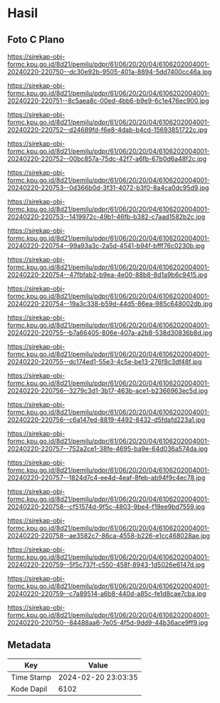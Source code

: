 # Hasil

## Foto C Plano

https://sirekap-obj-formc.kpu.go.id/8d21/pemilu/pdpr/61/06/20/20/04/6106202004001-20240220-220750--dc30e92b-9505-401a-8894-5dd7400cc46a.jpg

https://sirekap-obj-formc.kpu.go.id/8d21/pemilu/pdpr/61/06/20/20/04/6106202004001-20240220-220751--8c5aea8c-00ed-4bb6-b9e9-6c1e476ec900.jpg

https://sirekap-obj-formc.kpu.go.id/8d21/pemilu/pdpr/61/06/20/20/04/6106202004001-20240220-220752--d24689fd-f6e8-4dab-b4cd-15693851722c.jpg

https://sirekap-obj-formc.kpu.go.id/8d21/pemilu/pdpr/61/06/20/20/04/6106202004001-20240220-220752--00bc857a-75dc-42f7-a6fb-67b0d6a48f2c.jpg

https://sirekap-obj-formc.kpu.go.id/8d21/pemilu/pdpr/61/06/20/20/04/6106202004001-20240220-220753--0d366b0d-3f31-4072-b3f0-8a4ca0dc95d9.jpg

https://sirekap-obj-formc.kpu.go.id/8d21/pemilu/pdpr/61/06/20/20/04/6106202004001-20240220-220753--1419972c-49b1-46fb-b382-c7aad1582b2c.jpg

https://sirekap-obj-formc.kpu.go.id/8d21/pemilu/pdpr/61/06/20/20/04/6106202004001-20240220-220754--99a93a3c-2a5d-4541-b94f-bfff76c0230b.jpg

https://sirekap-obj-formc.kpu.go.id/8d21/pemilu/pdpr/61/06/20/20/04/6106202004001-20240220-220754--47fbfab2-b9ea-4e00-88b8-8d1a9b6c9415.jpg

https://sirekap-obj-formc.kpu.go.id/8d21/pemilu/pdpr/61/06/20/20/04/6106202004001-20240220-220754--19a3c338-b59d-44d5-86ea-985c648002db.jpg

https://sirekap-obj-formc.kpu.go.id/8d21/pemilu/pdpr/61/06/20/20/04/6106202004001-20240220-220755--b7a66405-806e-407a-a2b8-538d30836b8d.jpg

https://sirekap-obj-formc.kpu.go.id/8d21/pemilu/pdpr/61/06/20/20/04/6106202004001-20240220-220755--dc174ed1-55e3-4c5e-be13-276f8c3df48f.jpg

https://sirekap-obj-formc.kpu.go.id/8d21/pemilu/pdpr/61/06/20/20/04/6106202004001-20240220-220756--3279c3d1-3b17-463b-ace1-b2366963ec5d.jpg

https://sirekap-obj-formc.kpu.go.id/8d21/pemilu/pdpr/61/06/20/20/04/6106202004001-20240220-220756--c6a147ed-8819-4492-8432-d5fdafd223a1.jpg

https://sirekap-obj-formc.kpu.go.id/8d21/pemilu/pdpr/61/06/20/20/04/6106202004001-20240220-220757--752a2ce1-38fe-4695-ba9e-64d036a574da.jpg

https://sirekap-obj-formc.kpu.go.id/8d21/pemilu/pdpr/61/06/20/20/04/6106202004001-20240220-220757--1824d7c4-ee4d-4eaf-8feb-ab94f9c4ec78.jpg

https://sirekap-obj-formc.kpu.go.id/8d21/pemilu/pdpr/61/06/20/20/04/6106202004001-20240220-220758--cf51574d-9f5c-4803-9be4-f19ee9bd7559.jpg

https://sirekap-obj-formc.kpu.go.id/8d21/pemilu/pdpr/61/06/20/20/04/6106202004001-20240220-220758--ae3582c7-86ca-4558-b226-e1cc468028ae.jpg

https://sirekap-obj-formc.kpu.go.id/8d21/pemilu/pdpr/61/06/20/20/04/6106202004001-20240220-220759--5f5c737f-c550-458f-8943-1d5026e6147d.jpg

https://sirekap-obj-formc.kpu.go.id/8d21/pemilu/pdpr/61/06/20/20/04/6106202004001-20240220-220759--c7a89514-a6b8-440d-a85c-fe1d8cae7cba.jpg

https://sirekap-obj-formc.kpu.go.id/8d21/pemilu/pdpr/61/06/20/20/04/6106202004001-20240220-220750--84488aa6-7e05-4f5d-9dd9-44b36ace9ff9.jpg


## Metadata

| Key        | Value               |
| ---------- | ------------------- |
| Time Stamp | 2024-02-20 23:03:35 |
| Kode Dapil | 6102                |



